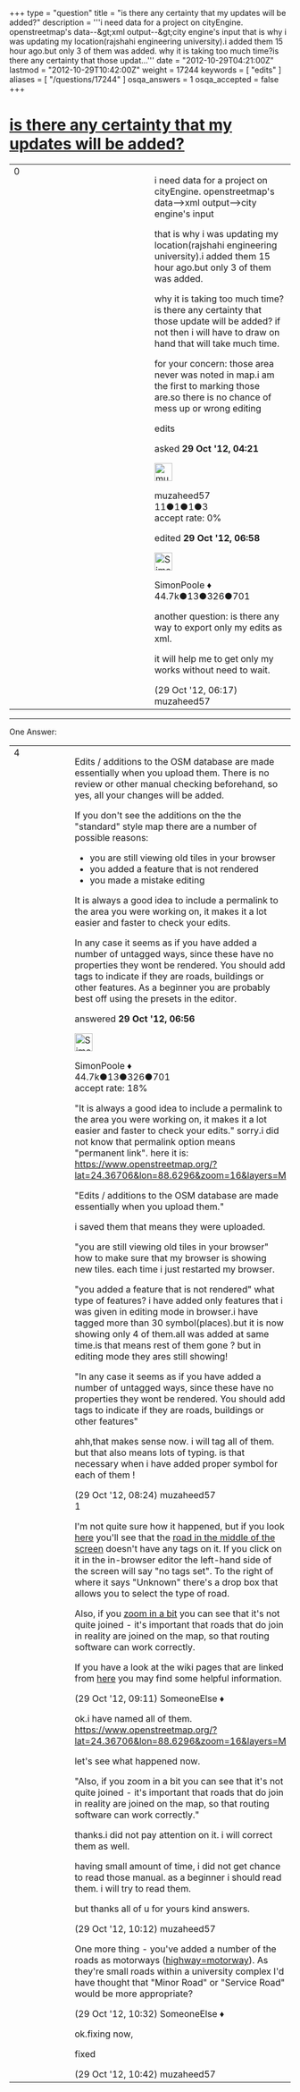 +++
type = "question"
title = "is there any certainty that  my updates will be added?"
description = '''i need data for a project on cityEngine. openstreetmap&#x27;s data--&amp;gt;xml output--&amp;gt;city engine&#x27;s input that is why i was updating my location(rajshahi engineering university).i added them 15 hour ago.but only 3 of them was added. why it is taking too much time?is there any certainty that those updat...'''
date = "2012-10-29T04:21:00Z"
lastmod = "2012-10-29T10:42:00Z"
weight = 17244
keywords = [ "edits" ]
aliases = [ "/questions/17244" ]
osqa_answers = 1
osqa_accepted = false
+++

<div class="headNormal">

# [is there any certainty that my updates will be added?](/questions/17244/is-there-any-certainty-that-my-updates-will-be-added)

</div>

<div id="main-body">

<div id="askform">

<table id="question-table" style="width:100%;">
<colgroup>
<col style="width: 50%" />
<col style="width: 50%" />
</colgroup>
<tbody>
<tr>
<td style="width: 30px; vertical-align: top"><div class="vote-buttons">
<span id="post-17244-upvote" class="ajax-command post-vote up" rel="nofollow" title="I like this post (click again to cancel)"> </span>
<div id="post-17244-score" class="post-score" title="current number of votes">
0
</div>
<span id="post-17244-downvote" class="ajax-command post-vote down" rel="nofollow" title="I dont like this post (click again to cancel)"> </span> <span id="favorite-mark" class="ajax-command favorite-mark" rel="nofollow" title="mark/unmark this question as favorite (click again to cancel)"> </span>
<div id="favorite-count" class="favorite-count">
&#10;</div>
</div></td>
<td><div id="item-right">
<div class="question-body">
<p>i need data for a project on cityEngine. openstreetmap's data--&gt;xml output--&gt;city engine's input</p>
<p>that is why i was updating my location(rajshahi engineering university).i added them 15 hour ago.but only 3 of them was added.</p>
<p>why it is taking too much time?is there any certainty that those update will be added? if not then i will have to draw on hand that will take much time.</p>
<p>for your concern: those area never was noted in map.i am the first to marking those are.so there is no chance of mess up or wrong editing</p>
</div>
<div id="question-tags" class="tags-container tags">
<span class="post-tag tag-link-edits" rel="tag" title="see questions tagged &#39;edits&#39;">edits</span>
</div>
<div id="question-controls" class="post-controls">
&#10;</div>
<div class="post-update-info-container">
<div class="post-update-info post-update-info-user">
<p>asked <strong>29 Oct '12, 04:21</strong></p>
<img src="https://secure.gravatar.com/avatar/2932fa27483d2bd687c0667f11a5e51d?s=32&amp;d=identicon&amp;r=g" class="gravatar" width="32" height="32" alt="muzaheed57&#39;s gravatar image" />
<p><span>muzaheed57</span><br />
<span class="score" title="11 reputation points">11</span><span title="1 badges"><span class="badge1">●</span><span class="badgecount">1</span></span><span title="1 badges"><span class="silver">●</span><span class="badgecount">1</span></span><span title="3 badges"><span class="bronze">●</span><span class="badgecount">3</span></span><br />
<span class="accept_rate" title="Rate of the user&#39;s accepted answers">accept rate:</span> <span title="muzaheed57 has no accepted answers">0%</span></p>
</div>
<div class="post-update-info post-update-info-edited">
<p><span> edited <strong>29 Oct '12, 06:58</strong> </span></p>
<img src="https://secure.gravatar.com/avatar/ad2513d6f8e3d709d576ace900c12fa5?s=32&amp;d=identicon&amp;r=g" class="gravatar" width="32" height="32" alt="SimonPoole&#39;s gravatar image" />
<p><span>SimonPoole ♦</span><br />
<span class="score" title="44667 reputation points"><span>44.7k</span></span><span title="13 badges"><span class="badge1">●</span><span class="badgecount">13</span></span><span title="326 badges"><span class="silver">●</span><span class="badgecount">326</span></span><span title="701 badges"><span class="bronze">●</span><span class="badgecount">701</span></span></p>
</div>
</div>
<div id="comments-container-17244" class="comments-container">
<span id="17245"></span>
<div id="comment-17245" class="comment">
<div id="post-17245-score" class="comment-score">
&#10;</div>
<div class="comment-text">
<p>another question: is there any way to export only my edits as xml.</p>
<p>it will help me to get only my works without need to wait.</p>
</div>
<div id="comment-17245-info" class="comment-info">
<span class="comment-age">(29 Oct '12, 06:17)</span> <span class="comment-user userinfo">muzaheed57</span>
</div>
</div>
</div>
<div id="comment-tools-17244" class="comment-tools">
&#10;</div>
<div class="clear">
&#10;</div>
<div id="comment-17244-form-container" class="comment-form-container">
&#10;</div>
<div class="clear">
&#10;</div>
</div></td>
</tr>
</tbody>
</table>

------------------------------------------------------------------------

<div class="tabBar">

<span id="sort-top"></span>

<div class="headQuestions">

One Answer:

</div>

</div>

<span id="17247"></span>

<div id="answer-container-17247" class="answer">

<table style="width:100%;">
<colgroup>
<col style="width: 50%" />
<col style="width: 50%" />
</colgroup>
<tbody>
<tr>
<td style="width: 30px; vertical-align: top"><div class="vote-buttons">
<span id="post-17247-upvote" class="ajax-command post-vote up" rel="nofollow" title="I like this post (click again to cancel)"> </span>
<div id="post-17247-score" class="post-score" title="current number of votes">
4
</div>
<span id="post-17247-downvote" class="ajax-command post-vote down" rel="nofollow" title="I dont like this post (click again to cancel)"> </span>
</div></td>
<td><div class="item-right">
<div class="answer-body">
<p>Edits / additions to the OSM database are made essentially when you upload them. There is no review or other manual checking beforehand, so yes, all your changes will be added.</p>
<p>If you don't see the additions on the the "standard" style map there are a number of possible reasons:</p>
<ul>
<li>you are still viewing old tiles in your browser</li>
<li>you added a feature that is not rendered</li>
<li>you made a mistake editing</li>
</ul>
<p>It is always a good idea to include a permalink to the area you were working on, it makes it a lot easier and faster to check your edits.</p>
<p>In any case it seems as if you have added a number of untagged ways, since these have no properties they wont be rendered. You should add tags to indicate if they are roads, buildings or other features. As a beginner you are probably best off using the presets in the editor.</p>
</div>
<div class="answer-controls post-controls">
&#10;</div>
<div class="post-update-info-container">
<div class="post-update-info post-update-info-user">
<p>answered <strong>29 Oct '12, 06:56</strong></p>
<img src="https://secure.gravatar.com/avatar/ad2513d6f8e3d709d576ace900c12fa5?s=32&amp;d=identicon&amp;r=g" class="gravatar" width="32" height="32" alt="SimonPoole&#39;s gravatar image" />
<p><span>SimonPoole ♦</span><br />
<span class="score" title="44667 reputation points"><span>44.7k</span></span><span title="13 badges"><span class="badge1">●</span><span class="badgecount">13</span></span><span title="326 badges"><span class="silver">●</span><span class="badgecount">326</span></span><span title="701 badges"><span class="bronze">●</span><span class="badgecount">701</span></span><br />
<span class="accept_rate" title="Rate of the user&#39;s accepted answers">accept rate:</span> <span title="SimonPoole has 209 accepted answers">18%</span></p>
</div>
</div>
<div id="comments-container-17247" class="comments-container">
<span id="17249"></span>
<div id="comment-17249" class="comment">
<div id="post-17249-score" class="comment-score">
&#10;</div>
<div class="comment-text">
<p>"It is always a good idea to include a permalink to the area you were working on, it makes it a lot easier and faster to check your edits." sorry.i did not know that permalink option means "permanent link". here it is: <a href="https://www.openstreetmap.org/?lat=24.36706&amp;lon=88.6296&amp;zoom=16&amp;layers=M">https://www.openstreetmap.org/?lat=24.36706&amp;lon=88.6296&amp;zoom=16&amp;layers=M</a></p>
<p>"Edits / additions to the OSM database are made essentially when you upload them."</p>
<p>i saved them that means they were uploaded.</p>
<p>"you are still viewing old tiles in your browser" how to make sure that my browser is showing new tiles. each time i just restarted my browser.</p>
<p>"you added a feature that is not rendered" what type of features? i have added only features that i was given in editing mode in browser.i have tagged more than 30 symbol(places).but it is now showing only 4 of them.all was added at same time.is that means rest of them gone ? but in editing mode they ares still showing!</p>
<p>"In any case it seems as if you have added a number of untagged ways, since these have no properties they wont be rendered. You should add tags to indicate if they are roads, buildings or other features"</p>
<p>ahh,that makes sense now. i will tag all of them. but that also means lots of typing. is that necessary when i have added proper symbol for each of them !</p>
</div>
<div id="comment-17249-info" class="comment-info">
<span class="comment-age">(29 Oct '12, 08:24)</span> <span class="comment-user userinfo">muzaheed57</span>
</div>
</div>
<span id="17250"></span>
<div id="comment-17250" class="comment">
<div id="post-17250-score" class="comment-score">
1
</div>
<div class="comment-text">
<p>I'm not quite sure how it happened, but if you look <a href="https://www.openstreetmap.org/edit?editor=potlatch2&amp;lat=24.366708&amp;lon=88.628634&amp;zoom=18">here</a> you'll see that the <a href="https://www.openstreetmap.org/browse/way/188166264">road in the middle of the screen</a> doesn't have any tags on it. If you click on it in the in-browser editor the left-hand side of the screen will say "no tags set". To the right of where it says "Unknown" there's a drop box that allows you to select the type of road.</p>
<p>Also, if you <a href="https://www.openstreetmap.org/edit?editor=potlatch2&amp;lat=24.365687&amp;lon=88.628395&amp;zoom=20">zoom in a bit</a> you can see that it's not quite joined - it's important that roads that do join in reality are joined on the map, so that routing software can work correctly.</p>
<p>If you have a look at the wiki pages that are linked from <a href="https://wiki.openstreetmap.org/wiki/Beginners%27_guide">here</a> you may find some helpful information.</p>
</div>
<div id="comment-17250-info" class="comment-info">
<span class="comment-age">(29 Oct '12, 09:11)</span> <span class="comment-user userinfo">SomeoneElse ♦</span>
</div>
</div>
<span id="17252"></span>
<div id="comment-17252" class="comment">
<div id="post-17252-score" class="comment-score">
&#10;</div>
<div class="comment-text">
<p>ok.i have named all of them. <a href="https://www.openstreetmap.org/?lat=24.36706&amp;lon=88.6296&amp;zoom=16&amp;layers=M">https://www.openstreetmap.org/?lat=24.36706&amp;lon=88.6296&amp;zoom=16&amp;layers=M</a></p>
<p>let's see what happened now.</p>
<p>"Also, if you zoom in a bit you can see that it's not quite joined - it's important that roads that do join in reality are joined on the map, so that routing software can work correctly."</p>
<p>thanks.i did not pay attention on it. i will correct them as well.</p>
<p>having small amount of time, i did not get chance to read those manual. as a beginner i should read them. i will try to read them.</p>
<p>but thanks all of u for yours kind answers.</p>
</div>
<div id="comment-17252-info" class="comment-info">
<span class="comment-age">(29 Oct '12, 10:12)</span> <span class="comment-user userinfo">muzaheed57</span>
</div>
</div>
<span id="17254"></span>
<div id="comment-17254" class="comment">
<div id="post-17254-score" class="comment-score">
&#10;</div>
<div class="comment-text">
<p>One more thing - you've added a number of the roads as motorways (<a href="https://wiki.openstreetmap.org/wiki/Tag:highway%3Dmotorway">highway=motorway</a>). As they're small roads within a university complex I'd have thought that "Minor Road" or "Service Road" would be more appropriate?</p>
</div>
<div id="comment-17254-info" class="comment-info">
<span class="comment-age">(29 Oct '12, 10:32)</span> <span class="comment-user userinfo">SomeoneElse ♦</span>
</div>
</div>
<span id="17256"></span>
<div id="comment-17256" class="comment">
<div id="post-17256-score" class="comment-score">
&#10;</div>
<div class="comment-text">
<p>ok.fixing now,</p>
<p>fixed</p>
</div>
<div id="comment-17256-info" class="comment-info">
<span class="comment-age">(29 Oct '12, 10:42)</span> <span class="comment-user userinfo">muzaheed57</span>
</div>
</div>
</div>
<div id="comment-tools-17247" class="comment-tools">
&#10;</div>
<div class="clear">
&#10;</div>
<div id="comment-17247-form-container" class="comment-form-container">
&#10;</div>
<div class="clear">
&#10;</div>
</div></td>
</tr>
</tbody>
</table>

</div>

<div class="paginator-container-left">

</div>

</div>

</div>

